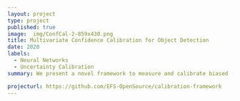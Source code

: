 ```yaml
---
layout: project
type: project
published: true
image:  img/ConfCal-2-859x430.png
title: Multivariate Confidence Calibration for Object Detection
date: 2020
labels:
  - Neural Networks
  - Uncertainty Calibration
summary: We present a novel framework to measure and calibrate biased (or miscalibrated) confidence estimates of object detection methods. The main difference to related work in the field of classifier calibration is that we also use additional information of the regression output of an object detector for calibration. Our approach allows, for the first time, to obtain calibrated confidence estimates with respect to image location and box scale. In addition, we propose a new measure to evaluate miscalibration of object detectors. Finally, we show that our developed methods outperform state-of-the-art calibration models for the task of object detection and provides reliable confidence estimates across different locations and scales.

projecturl: https://github.com/EFS-OpenSource/calibration-framework
---
```

